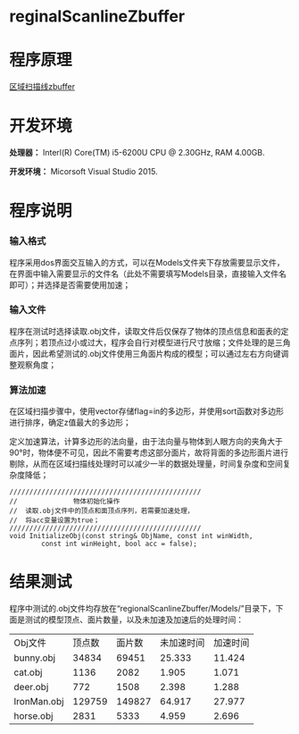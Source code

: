 # reginalScanlineZbuffer

# 程序原理
[区域扫描线zbuffer](https://xuejiaoyuan.github.io/2017/12/08/002-区域扫描线z-buffer算法及实现记录/)

# 开发环境
**处理器：** Interl(R) Core(TM) i5-6200U CPU @ 2.30GHz, RAM 4.00GB.

**开发环境：** Micorsoft Visual Studio 2015.

# 程序说明
### 输入格式
程序采用dos界面交互输入的方式，可以在Models文件夹下存放需要显示文件，在界面中输入需要显示的文件名（此处不需要填写Models目录，直接输入文件名即可）；并选择是否需要使用加速；
### 输入文件
程序在测试时选择读取.obj文件，读取文件后仅保存了物体的顶点信息和面表的定点序列；若顶点过小或过大，程序会自行对模型进行尺寸放缩；文件处理的是三角面片，因此希望测试的.obj文件使用三角面片构成的模型；可以通过左右方向键调整观察角度；
### 算法加速
在区域扫描步骤中，使用vector存储flag=in的多边形，并使用sort函数对多边形进行排序，确定z值最大的多边形；

定义加速算法，计算多边形的法向量，由于法向量与物体到人眼方向的夹角大于90°时，物体便不可见，因此不需要考虑这部分面片，故将背面的多边形面片进行剔除，从而在区域扫描线处理时可以减少一半的数据处理量，时间复杂度和空间复杂度降低；

```
////////////////////////////////////////////////
// 				物体初始化操作							      
// 	读取.obj文件中的顶点和面顶点序列，若需要加速处理， 
// 	将acc变量设置为true；					      
////////////////////////////////////////////////
void InitializeObj(const string& ObjName, const int winWidth, 
		const int winHeight, bool acc = false);
```

# 结果测试
程序中测试的.obj文件均存放在“regionalScanlineZbuffer/Models/”目录下，下面是测试的模型顶点、面片数量，以及未加速及加速后的处理时间：

<table>
	<tr>
		<td>Obj文件</td>
		<td>顶点数</td>
		<td>面片数</td>
		<td>未加速时间</td>
		<td>加速时间</td>
	</tr>
	<tr>
		<td>bunny.obj</td>
		<td>34834</td>
		<td>69451</td>
		<td>25.333</td>
		<td>11.424</td>
	</tr>
		<tr>
		<td>cat.obj</td>
		<td>1136</td>
		<td>2082</td>
		<td>1.905</td>
		<td>1.071</td>
	</tr>
		<tr>
		<td>deer.obj</td>
		<td>772</td>
		<td>1508</td>
		<td>2.398</td>
		<td>1.288</td>
	</tr>
		<tr>
		<td>IronMan.obj</td>
		<td>129759</td>
		<td>149827</td>
		<td>64.917</td>
		<td>27.977</td>
	</tr>
		<tr>
		<td>horse.obj</td>
		<td>2831</td>
		<td>5333</td>
		<td>4.959</td>
		<td>2.696</td>
	</tr>
</table>
